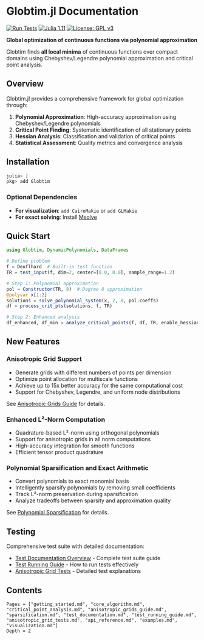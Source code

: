 # Globtim.jl Documentation

[![Run Tests](https://github.com/gescholt/globtim.jl/actions/workflows/test.yml/badge.svg)](https://github.com/gescholt/globtim.jl/actions/workflows/test.yml)
[![Julia 1.11](https://img.shields.io/badge/julia-1.11+-blue.svg)](https://julialang.org/downloads/)
[![License: GPL v3](https://img.shields.io/badge/License-GPLv3-blue.svg)](https://www.gnu.org/licenses/gpl-3.0)

**Global optimization of continuous functions via polynomial approximation**

Globtim finds **all local minima** of continuous functions over compact domains using Chebyshev/Legendre polynomial approximation and critical point analysis.

## Overview

Globtim.jl provides a comprehensive framework for global optimization through:

1. **Polynomial Approximation**: High-accuracy approximation using Chebyshev/Legendre polynomials
2. **Critical Point Finding**: Systematic identification of all stationary points
3. **Hessian Analysis**: Classification and validation of critical points
4. **Statistical Assessment**: Quality metrics and convergence analysis

## Installation

```julia
julia> ]
pkg> add Globtim
```

### Optional Dependencies
- **For visualization**: `add CairoMakie` or `add GLMakie`
- **For exact solving**: Install [Msolve](https://msolve.lip6.fr/)

## Quick Start

```julia
using Globtim, DynamicPolynomials, DataFrames

# Define problem
f = Deuflhard  # Built-in test function
TR = test_input(f, dim=2, center=[0.0, 0.0], sample_range=1.2)

# Step 1: Polynomial approximation
pol = Constructor(TR, 8)  # Degree 8 approximation
@polyvar x[1:2]
solutions = solve_polynomial_system(x, 2, 8, pol.coeffs)
df = process_crit_pts(solutions, f, TR)

# Step 2: Enhanced analysis
df_enhanced, df_min = analyze_critical_points(f, df, TR, enable_hessian=true)
```

## New Features

### Anisotropic Grid Support
- Generate grids with different numbers of points per dimension
- Optimize point allocation for multiscale functions
- Achieve up to 15x better accuracy for the same computational cost
- Support for Chebyshev, Legendre, and uniform node distributions

See [Anisotropic Grids Guide](anisotropic_grids_guide.md) for details.

### Enhanced L²-Norm Computation
- Quadrature-based L²-norm using orthogonal polynomials
- Support for anisotropic grids in all norm computations
- High-accuracy integration for smooth functions
- Efficient tensor product quadrature

### Polynomial Sparsification and Exact Arithmetic
- Convert polynomials to exact monomial basis
- Intelligently sparsify polynomials by removing small coefficients
- Track L²-norm preservation during sparsification
- Analyze tradeoffs between sparsity and approximation quality

See [Polynomial Sparsification](sparsification.md) for details.

## Testing

Comprehensive test suite with detailed documentation:
- [Test Documentation Overview](test_documentation.md) - Complete test suite guide
- [Test Running Guide](test_running_guide.md) - How to run tests effectively
- [Anisotropic Grid Tests](anisotropic_grid_tests.md) - Detailed test explanations

## Contents

```@contents
Pages = ["getting_started.md", "core_algorithm.md", "critical_point_analysis.md", "anisotropic_grids_guide.md", "sparsification.md", "test_documentation.md", "test_running_guide.md", "anisotropic_grid_tests.md", "api_reference.md", "examples.md", "visualization.md"]
Depth = 2
```